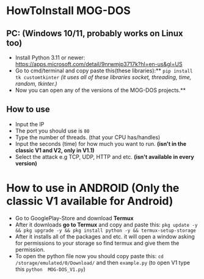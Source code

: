 # HowToInstall MOG-DOS

## PC: (Windows 10/11, probably works on Linux too)
- Install Python 3.11 or newer: https://apps.microsoft.com/detail/9nrwmjp3717k?hl=en-us&gl=US
- Go to cmd/terminal and copy paste this(these libraries):** ``pip install tk customtkinter``
*(it uses all of these libraries socket, threading, time, random, tkinter.)*
- Now you can open any of the versions of the MOG-DOS projects.**

## How to use
- Input the IP
- The port you should use is ``80``
- Type the number of threads. (that your CPU has/handles)
- Input the seconds (time) for how much you want to run. **(isn't in the classic V1 and V2, only in V1.1)**
- Select the attack e.g TCP, UDP, HTTP and etc. **(isn't available in every version)**

# How to use in ANDROID (Only the classic V1 available for Android)
- Go to GooglePlay-Store and download **Termux**
- After it downloads **go to Termux** and copy and paste this: ``pkg update -y && pkg upgrade -y && pkg install python -y && termux-setup-storage``
- After it installs all of the packages and etc. it will open a window asking for permissions to your storage so find termux and give them the permission.
- To open the python file now you should copy paste this: ``cd /storage/emulated/0/Download/`` and then ``example.py`` (to open V1 type this ``python  MOG-DOS_V1.py``)

